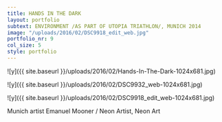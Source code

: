 ```yaml
---
title: HANDS IN THE DARK
layout: portfolio
subtext: ENVIRONMENT /AS PART OF UTOPIA TRIATHLON/, MUNICH 2014
image: "/uploads/2016/02/DSC9918_edit_web.jpg"
portfolio_nr: 9
col_size: 5
style: portfolio
---
```


![y]({{ site.baseurl }}/uploads/2016/02/Hands-In-The-Dark-1024x681.jpg)

![y]({{ site.baseurl }}/uploads/2016/02/DSC9932_web-1024x681.jpg)

![y]({{ site.baseurl }}/uploads/2016/02/DSC9918_edit_web-1024x681.jpg)


Munich artist Emanuel Mooner / Neon Artist, Neon Art
